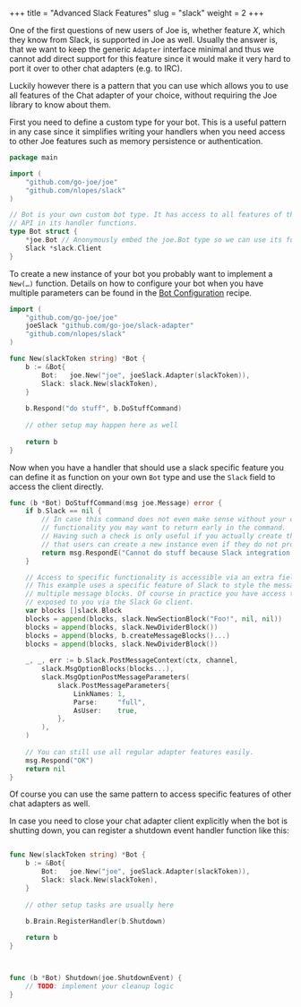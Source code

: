 +++
title = "Advanced Slack Features"
slug = "slack"
weight = 2
+++

One of the first questions of new users of Joe is, whether feature _X_, which
they know from Slack, is supported in Joe as well. Usually the answer is, that
we want to keep the generic `Adapter` interface minimal and thus we cannot add
direct support for this feature since it would make it very hard to port it over
to other chat adapters (e.g. to IRC).

Luckily however there is a pattern that you can use which allows you to use all
features of the Chat adapter of your choice, without requiring the Joe library 
to know about them.

First you need to define a custom type for your bot. This is a useful pattern in
any case since it simplifies writing your handlers when you need access to other
Joe features such as memory persistence or authentication.

```go
package main

import (
	"github.com/go-joe/joe"
	"github.com/nlopes/slack"
)

// Bot is your own custom bot type. It has access to all features of the slack
// API in its handler functions.
type Bot struct {
	*joe.Bot // Anonymously embed the joe.Bot type so we can use its functions easily.
	Slack *slack.Client 
}
``` 

To create a new instance of your bot you probably want to implement a `New(…)`
function. Details on how to configure your bot when you have multiple parameters
can be found in the [Bot Configuration](/recipes/config) recipe.

```go
import (
	"github.com/go-joe/joe"
	joeSlack "github.com/go-joe/slack-adapter"
	"github.com/nlopes/slack"
)

func New(slackToken string) *Bot {
	b := &Bot{
		Bot:   joe.New("joe", joeSlack.Adapter(slackToken)),
		Slack: slack.New(slackToken),
	}
	
	b.Respond("do stuff", b.DoStuffCommand)
	
	// other setup may happen here as well     
	
	return b
}
```

Now when you have a handler that should use a slack specific feature you can
define it as function on your own `Bot` type and use the `Slack` field
to access the client directly.

```go
func (b *Bot) DoStuffCommand(msg joe.Message) error {
	if b.Slack == nil {
		// In case this command does not even make sense without your custom
		// functionality you may want to return early in the command.
		// Having such a check is only useful if you actually create the Bot such
		// that users can create a new instance even if they do not provide a slack token. 
		return msg.RespondE("Cannot do stuff because Slack integration is not enabled")
	}

	// Access to specific functionality is accessible via an extra field on the Bot.
	// This example uses a specific feature of Slack to style the message using
	// multiple message blocks. Of course in practice you have access to all features
	// exposed to you via the Slack Go client.
	var blocks []slack.Block
	blocks = append(blocks, slack.NewSectionBlock("Foo!", nil, nil))
	blocks = append(blocks, slack.NewDividerBlock())
	blocks = append(blocks, b.createMessageBlocks()...)
	blocks = append(blocks, slack.NewDividerBlock())
	
	_, _, err := b.Slack.PostMessageContext(ctx, channel,
	    slack.MsgOptionBlocks(blocks...),
	    slack.MsgOptionPostMessageParameters(
	        slack.PostMessageParameters{
	            LinkNames: 1,
	            Parse:     "full",
	            AsUser:    true,
	        },
	    ),
	)
	
	// You can still use all regular adapter features easily.
	msg.Respond("OK")
	return nil
}
```

Of course you can use the same pattern to access specific features of other chat
adapters as well. 

In case you need to close your chat adapter client explicitly when the bot is
shutting down, you can register a shutdown event handler function like this:

```go

func New(slackToken string) *Bot {
	b := &Bot{
		Bot:   joe.New("joe", joeSlack.Adapter(slackToken)),
		Slack: slack.New(slackToken),
	}
	
	// other setup tasks are usually here
	
	b.Brain.RegisterHandler(b.Shutdown)     

	return b
}



func (b *Bot) Shutdown(joe.ShutdownEvent) {
	// TODO: implement your cleanup logic
}
```
